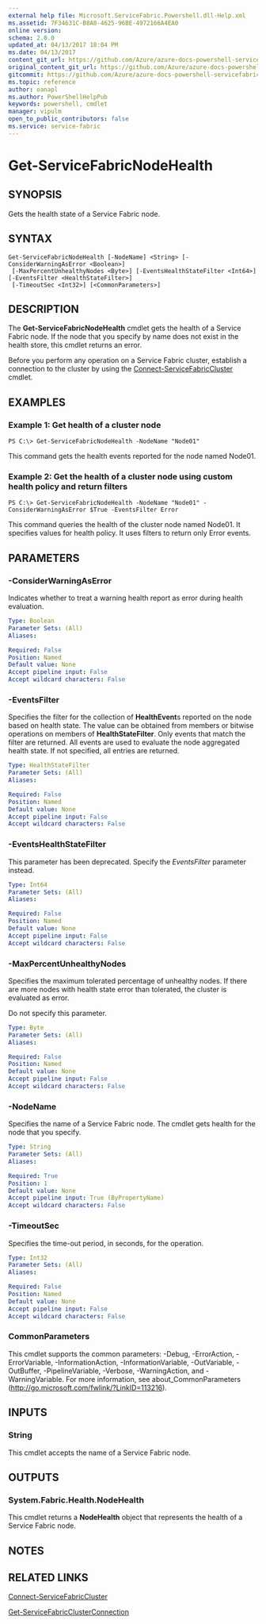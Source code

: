 ```yaml
---
external help file: Microsoft.ServiceFabric.Powershell.dll-Help.xml
ms.assetid: 7F34631C-B8A8-4625-96BE-4972166A4EA0
online version:
schema: 2.0.0
updated_at: 04/13/2017 18:04 PM
ms.date: 04/13/2017
content_git_url: https://github.com/Azure/azure-docs-powershell-servicefabric/blob/Graham71141/Service-Fabric-cmdlets/ServiceFabric/vlatest/Get-ServiceFabricNodeHealth.md
original_content_git_url: https://github.com/Azure/azure-docs-powershell-servicefabric/blob/Graham71141/Service-Fabric-cmdlets/ServiceFabric/vlatest/Get-ServiceFabricNodeHealth.md
gitcommit: https://github.com/Azure/azure-docs-powershell-servicefabric/blob/e4666c66ecad8bb641483d243bfac15b26f72282
ms.topic: reference
author: oanapl
ms.author: PowerShellHelpPub
keywords: powershell, cmdlet
manager: vipulm
open_to_public_contributors: false
ms.service: service-fabric
---
```


# Get-ServiceFabricNodeHealth

## SYNOPSIS
Gets the health state of a Service Fabric node.

## SYNTAX

```
Get-ServiceFabricNodeHealth [-NodeName] <String> [-ConsiderWarningAsError <Boolean>]
 [-MaxPercentUnhealthyNodes <Byte>] [-EventsHealthStateFilter <Int64>] [-EventsFilter <HealthStateFilter>]
 [-TimeoutSec <Int32>] [<CommonParameters>]
```

## DESCRIPTION
The **Get-ServiceFabricNodeHealth** cmdlet gets the health of a Service Fabric node.
If the node that you specify by name does not exist in the health store, this cmdlet returns an error.

Before you perform any operation on a Service Fabric cluster, establish a connection to the cluster by using the [Connect-ServiceFabricCluster](./Connect-ServiceFabricCluster.md) cmdlet.

## EXAMPLES

### Example 1: Get health of a cluster node
```
PS C:\> Get-ServiceFabricNodeHealth -NodeName "Node01"
```

This command gets the health events reported for the node named Node01.

### Example 2: Get the health of a cluster node using custom health policy and return filters
```
PS C:\> Get-ServiceFabricNodeHealth -NodeName "Node01" -ConsiderWarningAsError $True -EventsFilter Error
```

This command queries the health of the cluster node named Node01.
It specifies values for health policy.
It uses filters to return only Error events.

## PARAMETERS

### -ConsiderWarningAsError
Indicates whether to treat a warning health report as error during health evaluation.

```yaml
Type: Boolean
Parameter Sets: (All)
Aliases: 

Required: False
Position: Named
Default value: None
Accept pipeline input: False
Accept wildcard characters: False
```

### -EventsFilter
Specifies the filter for the collection of **HealthEvent**s reported on the node based on health state.
The value can be obtained from members or bitwise operations on members of **HealthStateFilter**.
Only events that match the filter are returned.
All events are used to evaluate the node aggregated health state.
If not specified, all entries are returned.

```yaml
Type: HealthStateFilter
Parameter Sets: (All)
Aliases: 

Required: False
Position: Named
Default value: None
Accept pipeline input: False
Accept wildcard characters: False
```

### -EventsHealthStateFilter
This parameter has been deprecated.
Specify the *EventsFilter* parameter instead.

```yaml
Type: Int64
Parameter Sets: (All)
Aliases: 

Required: False
Position: Named
Default value: None
Accept pipeline input: False
Accept wildcard characters: False
```

### -MaxPercentUnhealthyNodes
Specifies the maximum tolerated percentage of unhealthy nodes.
If there are more nodes with health state error than tolerated, the cluster is evaluated as error.

Do not specify this parameter.

```yaml
Type: Byte
Parameter Sets: (All)
Aliases: 

Required: False
Position: Named
Default value: None
Accept pipeline input: False
Accept wildcard characters: False
```

### -NodeName
Specifies the name of a Service Fabric node.
The cmdlet gets health for the node that you specify.

```yaml
Type: String
Parameter Sets: (All)
Aliases: 

Required: True
Position: 1
Default value: None
Accept pipeline input: True (ByPropertyName)
Accept wildcard characters: False
```

### -TimeoutSec
Specifies the time-out period, in seconds, for the operation.

```yaml
Type: Int32
Parameter Sets: (All)
Aliases: 

Required: False
Position: Named
Default value: None
Accept pipeline input: False
Accept wildcard characters: False
```

### CommonParameters
This cmdlet supports the common parameters: -Debug, -ErrorAction, -ErrorVariable, -InformationAction, -InformationVariable, -OutVariable, -OutBuffer, -PipelineVariable, -Verbose, -WarningAction, and -WarningVariable. For more information, see about_CommonParameters (http://go.microsoft.com/fwlink/?LinkID=113216).

## INPUTS

### String
This cmdlet accepts the name of a Service Fabric node.

## OUTPUTS

### System.Fabric.Health.NodeHealth
This cmdlet returns a **NodeHealth** object that represents the health of a Service Fabric node.

## NOTES

## RELATED LINKS

[Connect-ServiceFabricCluster](./Connect-ServiceFabricCluster.md)

[Get-ServiceFabricClusterConnection](./Get-ServiceFabricClusterConnection.md)
